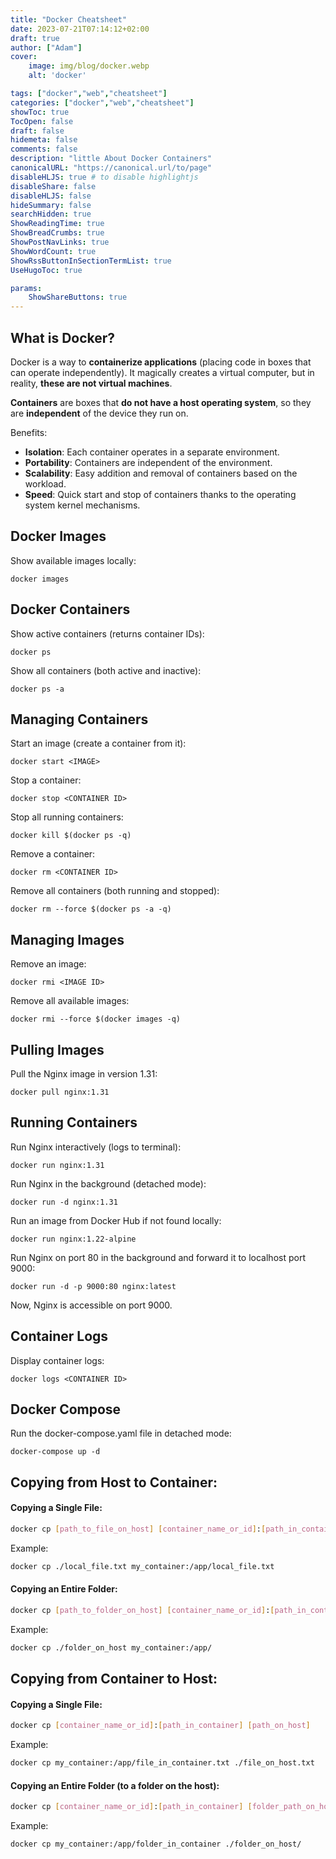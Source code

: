 ```yaml
---
title: "Docker Cheatsheet"
date: 2023-07-21T07:14:12+02:00
draft: true
author: ["Adam"]
cover:
    image: img/blog/docker.webp
    alt: 'docker'

tags: ["docker","web","cheatsheet"] 
categories: ["docker","web","cheatsheet"] 
showToc: true
TocOpen: false
draft: false
hidemeta: false
comments: false
description: "little About Docker Containers"
canonicalURL: "https://canonical.url/to/page"
disableHLJS: true # to disable highlightjs
disableShare: false
disableHLJS: false
hideSummary: false
searchHidden: true
ShowReadingTime: true
ShowBreadCrumbs: true
ShowPostNavLinks: true
ShowWordCount: true
ShowRssButtonInSectionTermList: true
UseHugoToc: true

params:
    ShowShareButtons: true
---
```


## What is Docker?

Docker is a way to **containerize applications** (placing code in boxes that can operate independently). It magically creates a virtual computer, but in reality, **these are not virtual machines**.

**Containers** are boxes that **do not have a host operating system**, so they are **independent** of the device they run on.

Benefits:

- **Isolation**: Each container operates in a separate environment.
- **Portability**: Containers are independent of the environment.
- **Scalability**: Easy addition and removal of containers based on the workload.
- **Speed**: Quick start and stop of containers thanks to the operating system kernel mechanisms.


## Docker Images
Show available images locally:
```
docker images
```

## Docker Containers
Show active containers (returns container IDs):
```
docker ps
```

Show all containers (both active and inactive):
```
docker ps -a
```

## Managing Containers
Start an image (create a container from it):
```
docker start <IMAGE>
```

Stop a container:
```
docker stop <CONTAINER ID>
```

Stop all running containers:
```
docker kill $(docker ps -q)
```

Remove a container:
```
docker rm <CONTAINER ID>
```

Remove all containers (both running and stopped):
```
docker rm --force $(docker ps -a -q)
```

## Managing Images
Remove an image:
```
docker rmi <IMAGE ID>
```

Remove all available images:
```
docker rmi --force $(docker images -q)
```

## Pulling Images
Pull the Nginx image in version 1.31:
```
docker pull nginx:1.31
```

## Running Containers
Run Nginx interactively (logs to terminal):
```
docker run nginx:1.31
```

Run Nginx in the background (detached mode):
```
docker run -d nginx:1.31
```

Run an image from Docker Hub if not found locally:
```
docker run nginx:1.22-alpine
```

Run Nginx on port 80 in the background and forward it to localhost port 9000:
```
docker run -d -p 9000:80 nginx:latest
```
Now, Nginx is accessible on port 9000.

## Container Logs
Display container logs:
```
docker logs <CONTAINER ID>
```

## Docker Compose
Run the docker-compose.yaml file in detached mode:
```
docker-compose up -d
```
## Copying from Host to Container:
#### Copying a Single File:
```bash
docker cp [path_to_file_on_host] [container_name_or_id]:[path_in_container]
```
Example:
```bash
docker cp ./local_file.txt my_container:/app/local_file.txt
```
#### Copying an Entire Folder:
```bash
docker cp [path_to_folder_on_host] [container_name_or_id]:[path_in_container]
```
Example:
```bash
docker cp ./folder_on_host my_container:/app/
```

## Copying from Container to Host:
#### Copying a Single File:
```bash
docker cp [container_name_or_id]:[path_in_container] [path_on_host]
```
Example:
```bash
docker cp my_container:/app/file_in_container.txt ./file_on_host.txt
```
#### Copying an Entire Folder (to a folder on the host):
```bash
docker cp [container_name_or_id]:[path_in_container] [folder_path_on_host]
```
Example:
```bash
docker cp my_container:/app/folder_in_container ./folder_on_host/
```


